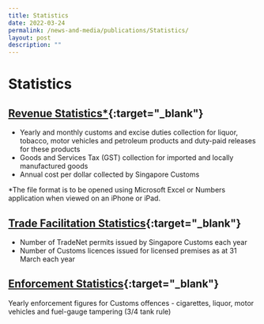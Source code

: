 ```yaml
---
title: Statistics
date: 2022-03-24
permalink: /news-and-media/publications/Statistics/
layout: post
description: ""
---
```

# Statistics

## [Revenue Statistics*](https://go.gov.sg/revenuestats-feb22){:target="_blank"} 

-   Yearly and monthly customs and excise duties collection for liquor, tobacco, motor vehicles and petroleum products and duty-paid releases for these products
-   Goods and Services Tax (GST) collection for imported and locally manufactured goods
-   Annual cost per dollar collected by Singapore Customs

*The file format is to be opened using Microsoft Excel or Numbers application when viewed on an iPhone or iPad.

## [Trade Facilitation Statistics](/files/news-and-media/TradeFacilitationStatsFY17FY21.pdf){:target="_blank"} 

-   Number of TradeNet permits issued by Singapore Customs each year
-   Number of Customs licences issued for licensed premises as at 31 March each year

## [Enforcement Statistics](/files/news-and-media/Enforcement_stats_CY2020.xls){:target="_blank"} 

Yearly enforcement figures for Customs offences - cigarettes, liquor, motor vehicles and fuel-gauge tampering (3/4 tank rule)
